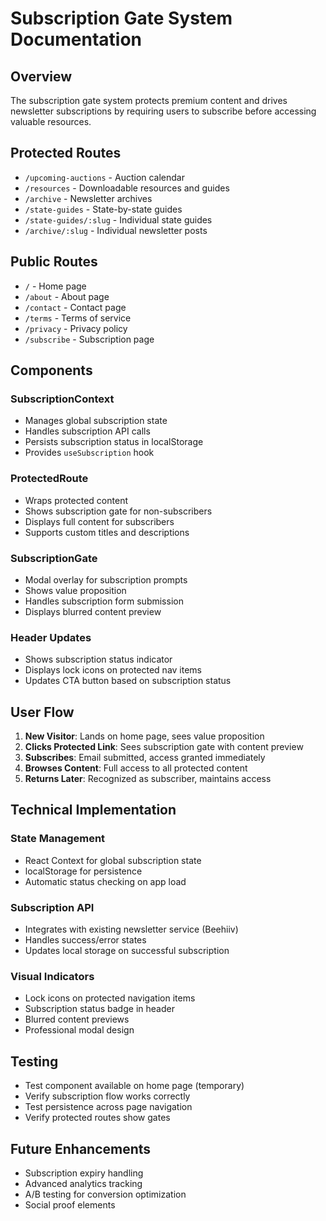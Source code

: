 # Subscription Gate System Documentation

## Overview
The subscription gate system protects premium content and drives newsletter subscriptions by requiring users to subscribe before accessing valuable resources.

## Protected Routes
- `/upcoming-auctions` - Auction calendar
- `/resources` - Downloadable resources and guides
- `/archive` - Newsletter archives
- `/state-guides` - State-by-state guides
- `/state-guides/:slug` - Individual state guides
- `/archive/:slug` - Individual newsletter posts

## Public Routes
- `/` - Home page
- `/about` - About page
- `/contact` - Contact page
- `/terms` - Terms of service
- `/privacy` - Privacy policy
- `/subscribe` - Subscription page

## Components

### SubscriptionContext
- Manages global subscription state
- Handles subscription API calls
- Persists subscription status in localStorage
- Provides `useSubscription` hook

### ProtectedRoute
- Wraps protected content
- Shows subscription gate for non-subscribers
- Displays full content for subscribers
- Supports custom titles and descriptions

### SubscriptionGate
- Modal overlay for subscription prompts
- Shows value proposition
- Handles subscription form submission
- Displays blurred content preview

### Header Updates
- Shows subscription status indicator
- Displays lock icons on protected nav items
- Updates CTA button based on subscription status

## User Flow

1. **New Visitor**: Lands on home page, sees value proposition
2. **Clicks Protected Link**: Sees subscription gate with content preview
3. **Subscribes**: Email submitted, access granted immediately
4. **Browses Content**: Full access to all protected content
5. **Returns Later**: Recognized as subscriber, maintains access

## Technical Implementation

### State Management
- React Context for global subscription state
- localStorage for persistence
- Automatic status checking on app load

### Subscription API
- Integrates with existing newsletter service (Beehiiv)
- Handles success/error states
- Updates local storage on successful subscription

### Visual Indicators
- Lock icons on protected navigation items
- Subscription status badge in header
- Blurred content previews
- Professional modal design

## Testing
- Test component available on home page (temporary)
- Verify subscription flow works correctly
- Test persistence across page navigation
- Verify protected routes show gates

## Future Enhancements
- Subscription expiry handling
- Advanced analytics tracking
- A/B testing for conversion optimization
- Social proof elements


